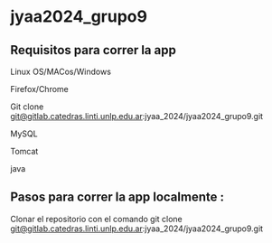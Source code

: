 # jyaa2024_grupo9



## Requisitos para correr la app


Linux OS/MACos/Windows

Firefox/Chrome

Git clone git@gitlab.catedras.linti.unlp.edu.ar:jyaa_2024/jyaa2024_grupo9.git

MySQL

Tomcat 

java 

## Pasos para correr la app localmente :

Clonar el repositorio con el comando git clone git@gitlab.catedras.linti.unlp.edu.ar:jyaa_2024/jyaa2024_grupo9.git




